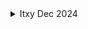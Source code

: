 <details>
<summary>Itxy Dec 2024</summary>

<picture>
  <source media="(prefers-color-scheme: dark)" srcset="images/itxy-2024-12/itxy-32-h6x6a.svg">
  <img alt="Logo" src="images/itxy-2024-12/itxy-72-h6x6a.svg">
</picture>

</details>


